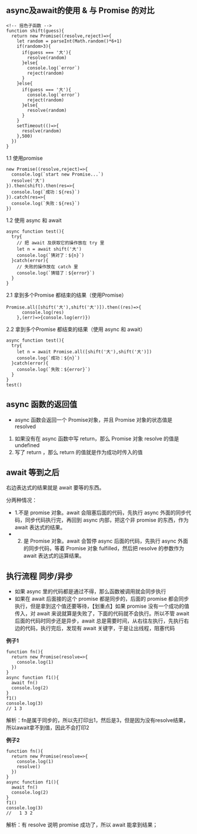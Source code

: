 
## async及await的使用 & 与 Promise 的对比
```
<!-- 摇色子函数 -->
function shift(guess){
  return new Promise((resolve,reject)=>{
    let random = parseInt(Math.random()*6+1)
    if(random>3){
      if(guess === '大'){
        resolve(random)
      }else{
        console.log(`error`)
        reject(random)
      }
    }else{
      if(guess === '大'){
        console.log(`error`)
        reject(random)
      }else{
        resolve(random)
      }
    }
    setTimeout(()=>{
      resolve(random)
    },500)
  })
}
```
1.1 使用promise
```
new Promise((resolve,reject)=>{
  console.log(`start new Promise...`)
  resolve('大')
}).then(shift).then(res=>{
  console.log(`成功：${res}`)
}).catch(res=>{
  console.log(`失败：${res}`)
})
```
1.2 使用 async 和 await
```
async function test(){
  try{
    // 把 await 及获取它的操作放在 try 里
    let n = await shift('大')
    console.log(`猜对了：${n}`)
  }catch(error){
    // 失败的操作放在 catch 里
    console.log(`猜错了：${error}`)
  }
}
```
2.1 拿到多个Promise 都结束的结果（使用Promise）
```
Promise.all([shift('大'),shift('大')]).then((res)=>{
      console.log(res)
    },(err)=>{console.log(err)})
```
2.2 拿到多个Promise 都结束的结果（使用 async 和 await）
```
async function test(){
  try{
    let n = await Promise.all([shift('大'),shift('大')])
    console.log(`成功：${n}`)
  }catch(error){
    console.log(`失败：${error}`)
  }
}
test()
```

## async 函数的返回值
- async 函数会返回一个 Promise对象，并且 Promise 对象的状态值是 resolved

1. 如果没有在 async 函数中写 return，那么 Promise 对象 resolve 的值是 undefined
2. 写了 return ，那么 return 的值就是作为成功时传入的值

## await 等到之后

右边表达式的结果就是 await 要等的东西。

分两种情况：
- 1.不是 promise 对象。await 会阻塞后面的代码，先执行 async 外面的同步代码，同步代码执行完，再回到 async 内部，把这个非 promise 的东西，作为 await 表达式的结果。
- 2. 是 Promise 对象。await 会暂停 async 后面的代码，先执行 async 外面的同步代码，等着 Promise 对象 fulfilled，然后把 resolve 的参数作为 await 表达式的运算结果。

## 执行流程 同步/异步
- 如果 async 里的代码都是通过不得，那么函数被调用就会同步执行
- 如果在 await 后面接的这个 promise 都是同步的，后面的 promise 都会同步执行，但是拿到这个值还要等待，【划重点】如果 promise 没有一个成功的值传入，对 await 来说就算是失败了，下面的代码就不会执行。所以不管 await 后面的代码时同步还是异步，await 总是需要时间，从右往左执行，先执行右边的代码，执行完后，发现有 await 关键字，于是让出线程，阻塞代码


**例子1**
```
function fn(){
  return new Promise(resolve=>{
    console.log(1)
  })
}
async function f1(){
  await fn()
  console.log(2)
}
f1()
console.log(3)
// 1 3
```
解析：fn是属于同步的，所以先打印出1，然后是3，但是因为没有resolve结果，所以await拿不到值，因此不会打印2

**例子2**
```
function fn(){
  return new Promise(resolve=>{
    console.log(1)
    resolve()
  })
}
async function f1(){
  await fn()
  console.log(2)
}
f1()
console.log(3)
//   1 3 2
```
解析：有 resolve 说明 promise 成功了，所以 await 能拿到结果；


